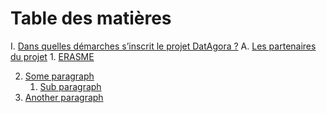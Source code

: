 # Table des matières


I. [Dans quelles démarches s’inscrit le projet DatAgora ?](#I)
  A. [Les partenaires du projet](#IA)
      1. [ERASME](#IA1)
        
2. [Some paragraph](#paragraph1)
    1. [Sub paragraph](#subparagraph1)
3. [Another paragraph](#paragraph2)
